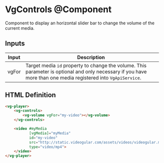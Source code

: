 # VgControls @Component

Component to display an horizontal slider bar to change the volume of the current media.

## Inputs

| Input | Description |
|--- |--- |
| vgFor | Target media `id` property to change the volume. This parameter is optional and only necessary if you have more than one media registered into `VgApiService`. |

## HTML Definition

```html
<vg-player>
    <vg-controls>
        <vg-volume vgFor="my-video"></vg-volume>
    </vg-controls>

    <video #myMedia
           [vgMedia]="myMedia"
           id="my-video"
           src="http://static.videogular.com/assets/videos/videogular.mp4"
           type="video/mp4">
    </video>
</vg-player>
```
